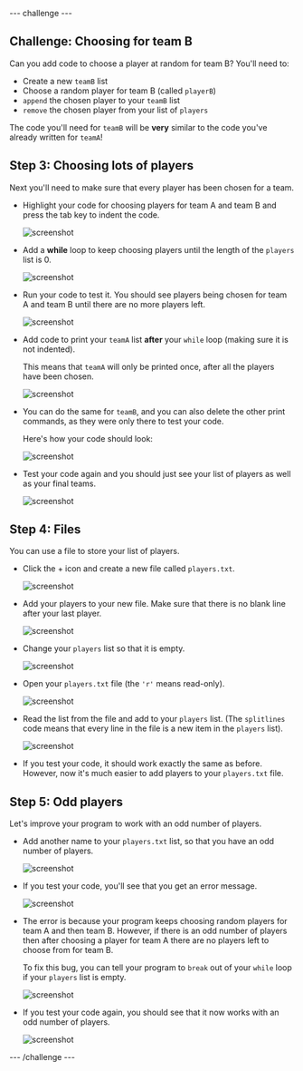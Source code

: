 --- challenge ---
## Challenge: Choosing for team B
Can you add code to choose a player at random for team B? You'll need to:

+ Create a new `teamB` list
+ Choose a random player for team B (called `playerB`)
+ `append` the chosen player to your `teamB` list
+ `remove` the chosen player from your list of `players`

The code you'll need for `teamB` will be __very__ similar to the code you've already written for `teamA`!



## Step 3: Choosing lots of players

Next you'll need to make sure that every player has been chosen for a team.



+ Highlight your code for choosing players for team A and team B and press the tab key to indent the code.

	![screenshot](images/team-loop-tab.png)

+ Add a __while__ loop to keep choosing players until the length of the `players` list is 0.

	![screenshot](images/team-loop-while.png)

+ Run your code to test it. You should see players being chosen for team A and team B until there are no more players left.

	![screenshot](images/team-loop-test.png)

+ Add code to print your `teamA` list __after__ your `while` loop (making sure it is not indented).

	This means that `teamA` will only be printed once, after all the players have been chosen.

	![screenshot](images/team-teamA-paste.png)

+ You can do the same for `teamB`, and you can also delete the other print commands, as they were only there to test your code.

	Here's how your code should look:

	![screenshot](images/team-loop-finished.png)

+ Test your code again and you should just see your list of players as well as your final teams.

	![screenshot](images/team-loop-finished-test.png)



## Step 4: Files

You can use a file to store your list of players.



+ Click the + icon and create a new file called `players.txt`.

	![screenshot](images/team-file-create.png)

+ Add your players to your new file. Make sure that there is no blank line after your last player.

	![screenshot](images/team-file-add.png)

+ Change your `players` list so that it is empty.

	![screenshot](images/team-players-empty.png)

+ Open your `players.txt` file (the `'r'` means read-only).

	![screenshot](images/team-file-open.png)

+ Read the list from the file and add to your `players` list. (The `splitlines` code means that every line in the file is a new item in the `players` list).

	![screenshot](images/team-file-load.png)

+ If you test your code, it should work exactly the same as before. However, now it's much easier to add players to your `players.txt` file.



## Step 5: Odd players

Let's improve your program to work with an odd number of players.



+ Add another name to your `players.txt` list, so that you have an odd number of players.

	![screenshot](images/team-luna.png)

+ If you test your code, you'll see that you get an error message.

	![screenshot](images/team-error.png)

+ The error is because your program keeps choosing random players for team A and then team B. However, if there is an odd number of players then after choosing a player for team A there are no players left to choose from for team B.

	To fix this bug, you can tell your program to `break` out of your `while` loop if your `players` list is empty.

	![screenshot](images/team-fix.png)

+ If you test your code again, you should see that it now works with an odd number of players.

	![screenshot](images/team-fix-test.png)




--- /challenge ---